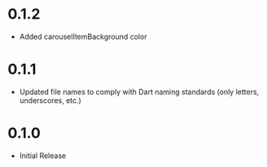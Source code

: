 # 0.1.2

+ Added carouselItemBackground color

# 0.1.1

+ Updated file names to comply with Dart naming standards (only letters, underscores, etc.)

# 0.1.0

+ Initial Release